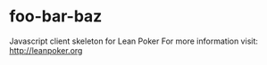 foo-bar-baz
===============

Javascript client skeleton for Lean Poker For more information visit: http://leanpoker.org 
